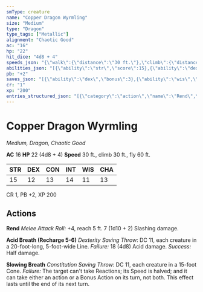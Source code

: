 ```yaml
---
smType: creature
name: "Copper Dragon Wyrmling"
size: "Medium"
type: "Dragon"
type_tags: ["Metallic"]
alignment: "Chaotic Good"
ac: "16"
hp: "22"
hit_dice: "4d8 + 4"
speeds_json: "{\"walk\":{\"distance\":\"30 ft.\"},\"climb\":{\"distance\":\"30 ft.\"},\"fly\":{\"distance\":\"60 ft.\"}}"
abilities_json: "[{\"ability\":\"str\",\"score\":15},{\"ability\":\"dex\",\"score\":12},{\"ability\":\"con\",\"score\":13},{\"ability\":\"int\",\"score\":14},{\"ability\":\"wis\",\"score\":11},{\"ability\":\"cha\",\"score\":13}]"
pb: "+2"
saves_json: "[{\"ability\":\"dex\",\"bonus\":3},{\"ability\":\"wis\",\"bonus\":2}]"
cr: "1"
xp: "200"
entries_structured_json: "[{\"category\":\"action\",\"name\":\"Rend\",\"text\":\"*Melee Attack Roll:* +4, reach 5 ft. 7 (1d10 + 2) Slashing damage.\"},{\"category\":\"action\",\"name\":\"Acid Breath (Recharge 5-6)\",\"text\":\"*Dexterity Saving Throw*: DC 11, each creature in a 20-foot-long, 5-foot-wide Line. *Failure:*  18 (4d8) Acid damage. *Success:*  Half damage.\"},{\"category\":\"action\",\"name\":\"Slowing Breath\",\"text\":\"*Constitution Saving Throw*: DC 11, each creature in a 15-foot Cone. *Failure:*  The target can't take Reactions; its Speed is halved; and it can take either an action or a Bonus Action on its turn, not both. This effect lasts until the end of its next turn.\"}]"
---
```


# Copper Dragon Wyrmling
*Medium, Dragon, Chaotic Good*

**AC** 16
**HP** 22 (4d8 + 4)
**Speed** 30 ft., climb 30 ft., fly 60 ft.

| STR | DEX | CON | INT | WIS | CHA |
| --- | --- | --- | --- | --- | --- |
| 15 | 12 | 13 | 14 | 11 | 13 |

CR 1, PB +2, XP 200

## Actions

**Rend**
*Melee Attack Roll:* +4, reach 5 ft. 7 (1d10 + 2) Slashing damage.

**Acid Breath (Recharge 5-6)**
*Dexterity Saving Throw*: DC 11, each creature in a 20-foot-long, 5-foot-wide Line. *Failure:*  18 (4d8) Acid damage. *Success:*  Half damage.

**Slowing Breath**
*Constitution Saving Throw*: DC 11, each creature in a 15-foot Cone. *Failure:*  The target can't take Reactions; its Speed is halved; and it can take either an action or a Bonus Action on its turn, not both. This effect lasts until the end of its next turn.
